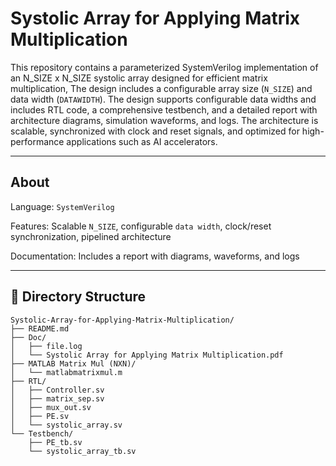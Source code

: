 # Systolic Array for Applying Matrix Multiplication
This repository contains a parameterized SystemVerilog implementation of an N_SIZE x N_SIZE systolic array designed for efficient matrix multiplication, The design includes a configurable array size (`N_SIZE`) and data width (`DATAWIDTH`). The design supports configurable data widths and includes RTL code, a comprehensive testbench, and a detailed report with architecture diagrams, simulation waveforms, and logs. The architecture is scalable, synchronized with clock and reset signals, and optimized for high-performance applications such as AI accelerators.

---

## About

Language: `SystemVerilog`

Features: Scalable `N_SIZE`, configurable `data width`, clock/reset synchronization, pipelined architecture

Documentation: Includes a report with diagrams, waveforms, and logs

---

## 📁 Directory Structure

```text
Systolic-Array-for-Applying-Matrix-Multiplication/
├── README.md
├── Doc/
│   ├── file.log
│   └── Systolic Array for Applying Matrix Multiplication.pdf
├── MATLAB Matrix Mul (NXN)/
│   └── matlabmatrixmul.m
├── RTL/
│   ├── Controller.sv
│   ├── matrix_sep.sv
│   ├── mux_out.sv
│   ├── PE.sv
│   └── systolic_array.sv
└── Testbench/
    ├── PE_tb.sv
    └── systolic_array_tb.sv
